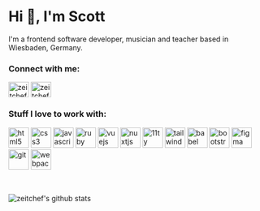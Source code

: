 # Hi 👋, I'm Scott

I'm a frontend software developer, musician and teacher based in Wiesbaden, Germany.

### Connect with me:

[<img align="center" src="https://cdn.jsdelivr.net/npm/simple-icons@3.0.1/icons/twitter.svg" alt="zeitchef" height="30" width="40" />][twitter]
[<img align="center" src="https://cdn.jsdelivr.net/npm/simple-icons@3.0.1/icons/linkedin.svg" alt="zeitchef" height="30" width="40" />][linkedin]

### Stuff I love to work with:

[<img src="https://devicons.github.io/devicon/devicon.git/icons/html5/html5-original-wordmark.svg" alt="html5" width="40" height="40"/>][html]
[<img src="https://devicons.github.io/devicon/devicon.git/icons/css3/css3-original-wordmark.svg" alt="css3" width="40" height="40"/>][css]
[<img src="https://devicons.github.io/devicon/devicon.git/icons/javascript/javascript-original.svg" alt="javascript" width="40" height="40"/>][javascript]
[<img src="https://devicons.github.io/devicon/devicon.git/icons/ruby/ruby-original-wordmark.svg" alt="ruby" width="40" height="40"/>][ruby]
[<img src="https://devicons.github.io/devicon/devicon.git/icons/vuejs/vuejs-original-wordmark.svg" alt="vuejs" width="40" height="40"/>][vue]
[<img src="https://www.vectorlogo.zone/logos/nuxtjs/nuxtjs-icon.svg" alt="nuxtjs" width="40" height="40"/>][nuxt]
[<img src="https://gist.githubusercontent.com/vivek32ta/c7f7bf583c1fb1c58d89301ea40f37fd/raw/f4c85cce5790758286b8f155ef9a177710b995df/11ty.svg" alt="11ty" width="40" height="40"/>][11ty]
[<img src="https://www.vectorlogo.zone/logos/tailwindcss/tailwindcss-icon.svg" alt="tailwind" width="40" height="40"/>][tailwind]
[<img src="https://www.vectorlogo.zone/logos/babeljs/babeljs-icon.svg" alt="babel" width="40" height="40"/>][babel]
[<img src="https://devicons.github.io/devicon/devicon.git/icons/bootstrap/bootstrap-plain.svg" alt="bootstrap" width="40" height="40"/>][bootstrap]
[<img src="https://www.vectorlogo.zone/logos/figma/figma-icon.svg" alt="figma" width="40" height="40"/>][figma]
[<img src="https://www.vectorlogo.zone/logos/git-scm/git-scm-icon.svg" alt="git" width="40" height="40"/>][git]
[<img src="https://devicons.github.io/devicon/devicon.git/icons/webpack/webpack-original.svg" alt="webpack" width="40" height="40"/>][webpack]

<br />

![zeitchef's github stats](https://github-readme-stats.vercel.app/api?username=zeitchef&show_icons=true&count_private=true&theme=vue-dark)

[website]: https://scottvoyles.com
[twitter]: https://twitter.com/zeitchef
[linkedin]: https://www.linkedin.com/in/zeitchef/
[11ty]: https://www.11ty.dev/
[babel]: https://babeljs.io/
[ruby]: https://www.ruby-lang.org/en/
[javascript]: https://developer.mozilla.org/en-US/docs/Web/JavaScript
[html]: https://www.w3.org/html/
[css]: https://developer.mozilla.org/en-US/docs/Web/CSS
[vue]: https://vuejs.org
[nuxt]: https://nuxtjs.org/
[tailwind]: https://tailwindcss.com/
[webpack]: https://webpack.js.org
[git]: https://git-scm.com/
[figma]: https://www.figma.com/
[bootstrap]: https://getbootstrap.com
